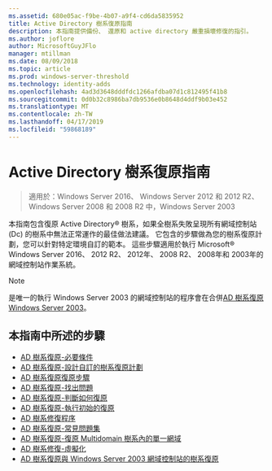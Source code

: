```yaml
---
ms.assetid: 680e05ac-f9be-4b07-a9f4-cd6da5835952
title: Active Directory 樹系復原指南
description: 本指南提供備份、 還原和 active directory 嚴重損壞修復的指引。
ms.author: joflore
author: MicrosoftGuyJFlo
manager: mtillman
ms.date: 08/09/2018
ms.topic: article
ms.prod: windows-server-threshold
ms.technology: identity-adds
ms.openlocfilehash: 4ad3d3648dddfdc1266afdba07d1c812495f41b8
ms.sourcegitcommit: 0d0b32c8986ba7db9536e0b8648d4ddf9b03e452
ms.translationtype: MT
ms.contentlocale: zh-TW
ms.lasthandoff: 04/17/2019
ms.locfileid: "59868189"
---
```

# <a name="active-directory-forest-recovery-guide"></a>Active Directory 樹系復原指南

>適用於：Windows Server 2016、 Windows Server 2012 和 2012 R2、 Windows Server 2008 和 2008 R2 中，Windows Server 2003

本指南包含復原 Active Directory® 樹系，如果全樹系失敗呈現所有網域控制站 (Dc) 的樹系中無法正常運作的最佳做法建議。 它包含的步驟做為您的樹系復原計劃，您可以針對特定環境自訂的範本。 這些步驟適用於執行 Microsoft® Windows Server 2016、 2012 R2、 2012年、 2008 R2、 2008年和 2003年的網域控制站作業系統。  
  
> [!NOTE]
> 是唯一的執行 Windows Server 2003 的網域控制站的程序會在合併[AD 樹系復原 Windows Server 2003](AD-Forest-Recovery-Windows-Server-2003.md)。  
  
## <a name="steps-outlined-in-this-guide"></a>本指南中所述的步驟
  
- [AD 樹系復原-必要條件](AD-Forest-Recovery-Prerequisties.md)  
- [AD 樹系復原-設計自訂的樹系復原計劃](AD-Forest-Recovery-Devising-a-Plan.md)  
- [AD 樹系復原復原步驟](AD-Forest-Recovery-Steps-For-Restoring.md)
- [AD 樹系復原-找出問題](AD-Forest-Recovery-Identify-the-Problem.md)
- [AD 樹系復原-判斷如何復原](AD-Forest-Recovery-Determine-how-to-Recover.md)
- [AD 樹系復原-執行初始的復原](AD-Forest-Recovery-Perform-initial-recovery.md)  
- [AD 樹系修復程序](AD-Forest-Recovery-Procedures.md)  
- [AD 樹系復原-常見問題集](AD-Forest-Recovery-FAQ.md)  
- [AD 樹系復原-復原 Multidomain 樹系內的單一網域](AD-Forest-Recovery-Single-Domain-in-Multidomain-Recovery.md)  
- [AD 樹系修復-虛擬化](AD-Forest-Recovery-Virtualization.md)
- [AD 樹系復原與 Windows Server 2003 網域控制站的樹系復原](AD-Forest-Recovery-Windows-Server-2003.md)  
